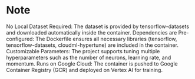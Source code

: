 # Note
No Local Dataset Required: The dataset is provided by tensorflow-datasets and downloaded automatically inside the container.
Dependencies are Pre-configured: The Dockerfile ensures all necessary libraries (tensorflow, tensorflow-datasets, cloudml-hypertune) are included in the container.
Customizable Parameters: The project supports tuning multiple hyperparameters such as the number of neurons, learning rate, and momentum.
Runs on Google Cloud: The container is pushed to Google Container Registry (GCR) and deployed on Vertex AI for training.
